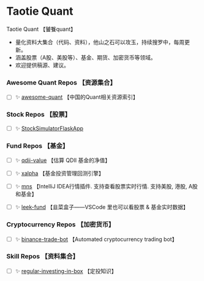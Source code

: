 # Taotie Quant
Taotie Quant 【饕餮quant】
- 量化资料大集合（代码、资料），他山之石可以攻玉，持续搜罗中，每周更新。
- 涵盖股票（A股、美股等）、基金、期货、加密货币等领域。
- 欢迎提供稿源、建议。


### Awesome Quant Repos 【资源集合】
- [ ] ✨ [awesome-quant](https://github.com/dst1213/awesome-quant) 【中国的Quant相关资源索引】



### Stock Repos 【股票】
- [ ] ✨ [StockSimulatorFlaskApp](https://github.com/dst1213/StockSimulatorFlaskApp)



### Fund Repos 【基金】
- [ ] ✨ [qdii-value](https://github.com/dst1213/qdii-value) 【估算 QDII 基金的净值】

- [ ] ✨ [xalpha](https://github.com/dst1213/xalpha) 【基金投资管理回测引擎】

- [ ] ✨ [mns](https://github.com/dst1213/mns) 【IntelliJ IDEA行情插件. 支持查看股票实时行情. 支持美股, 港股, A股和基金】

- [ ] ✨ [leek-fund](https://github.com/dst1213/leek-fund) 【韭菜盒子——VSCode 里也可以看股票 & 基金实时数据】



### Cryptocurrency Repos 【加密货币】
- [ ] ✨ [binance-trade-bot](https://github.com/dst1213/binance-trade-bot) 【Automated cryptocurrency trading bot】



### Skill Repos 【资料集合】
- [ ] ✨ [regular-investing-in-box](https://github.com/dst1213/regular-investing-in-box) 【定投知识】
